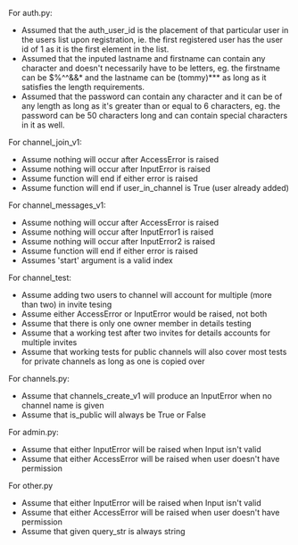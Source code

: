 For auth.py:
- Assumed that the auth_user_id is the placement of that particular user in the users list upon registration, ie. the first registered user has the user id of 1 as it is the first element in the list.
- Assumed that the inputed lastname and firstname can contain any character and doesn't necessarily have to be letters, eg. the firstname can be $%^^&&* and the lastname can be (tommy)*** as long as it satisfies the length requirements.
- Assumed that the password can contain any character and it can be of any length as long as it's greater than or equal to 6 characters, eg. the password can be 50 characters long and can contain special characters in it as well.

For channel_join_v1:
- Assume nothing will occur after AccessError is raised
- Assume nothing will occur after InputError is raised
- Assume function will end if either error is raised
- Assume function will end if user_in_channel is True (user already added)

For channel_messages_v1:
- Assume nothing will occur after AccessError is raised
- Assume nothing will occur after InputError1 is raised
- Assume nothing will occur after InputError2 is raised
- Assume function will end if either error is raised
- Assumes 'start' argument is a valid index

For channel_test:
- Assume adding two users to channel will account for multiple (more than two) in invite tesing 
- Assume either AccessError or InputError would be raised, not both
- Assume that there is only one owner member in details testing
- Assume that a working test after two invites for details accounts for multiple invites 
- Assume that working tests for public channels will also cover most tests for private channels as long as one is copied over

For channels.py:
- Assume that channels_create_v1 will produce an InputError when no channel name is given
- Assume that is_public will always be True or False

For admin.py:
- Assume that either InputError will be raised when Input isn't valid 
- Assume that either AccessError will be raised when user doesn't have permission

For other.py
- Assume that either InputError will be raised when Input isn't valid 
- Assume that either AccessError will be raised when user doesn't have permission
- Assume that given query_str is always string

